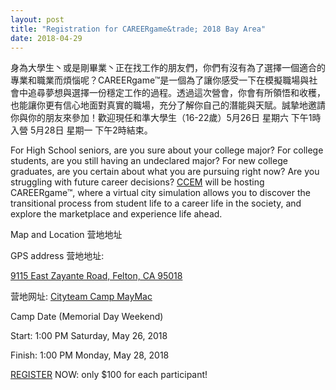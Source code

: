 ```yaml
---
layout: post
title: "Registration for CAREERgame&trade; 2018 Bay Area"
date: 2018-04-29
---
```


身為大學生丶或是剛畢業丶正在找工作的朋友們，你們有沒有為了選擇一個適合的專業和職業而煩惱呢？CAREERgame&trade;是一個為了讓你感受一下在模擬職場與社會中追尋夢想與選擇一份穩定工作的過程。透過這次營會，你會有所領悟和收穫，也能讓你更有信心地面對真實的職場，充分了解你自己的潛能與天賦。誠摯地邀請你與你的朋友來參加！歡迎現任和準大學生（16-22歲）5月26日 星期六 下午1時入營 5月28日 星期一 下午2時結束。

For High School seniors, are you sure about your college major? For college students, are you still having an undeclared major? For new college graduates, are you certain about what you are pursuing right now? Are you struggling with future career decisions? <a href="https://www.facebook.com/ccem.goodnews/">CCEM</a> will be hosting CAREERgame&trade;, where a virtual city simulation allows you to discover the transitional process from student life to a career life in the society, and explore the marketplace and experience life ahead.

<div class="divider"></div>
<div class="section">
  <div class="row">
    <div class="col s12 m10">
      <div class="card blue-grey darken-1">
        <div class="card-content white-text">
          <span class="card-title">Map and Location 营地地址</span>
          <p>GPS address 营地地址:</p>
          <p><a href="https://www.google.com/maps/place/City+Team+Camp+May-Mac/@37.0856825,-122.053652,15z/data=!4m5!3m4!1s0x0:0x6ff96d917fad69aa!8m2!3d37.0856825!4d-122.053652">9115 East Zayante Road, Felton, CA 95018</a></p>
          <p>营地网址: <a href="https://www.cityteam.org/camp-maymac/">Cityteam Camp MayMac</a></p>
        </div>
      </div>
    </div>
  </div>
  <div class="row">
    <div class="col s12 m10">
      <div class="card blue-grey darken-1">
        <div class="card-content white-text">
          <span class="card-title">Camp Date (Memorial Day Weekend)</span>
          <p>Start: 1:00 PM Saturday, May 26, 2018</p>
          <p>Finish: 1:00 PM Monday, May 28, 2018</p>
        </div>
      </div>
    </div>
  </div>
  <div class="row">
    <div class="col s12 m10">
      <div class="card blue-grey darken-1">
        <div class="card-content white-text">
          <span class="card-title"><a href="https://www.cognitoforms.com/CCEM1/CareerGame">REGISTER</a> NOW: only $100 for each participant!</span>
        </div>
      </div>
    </div>
  </div>
</div>
